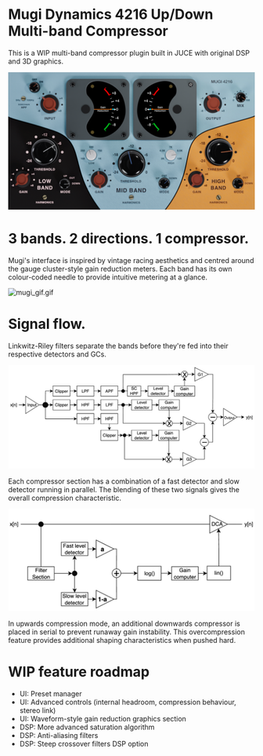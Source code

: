 # Mugi Dynamics 4216 Up/Down Multi-band Compressor

This is a WIP multi-band compressor plugin built in JUCE with original DSP and 3D graphics.

![mugi_ui.png](Misc/mugi_ui.png)

# 3 bands. 2 directions. 1 compressor.

Mugi's interface is inspired by vintage racing aesthetics and centred around the gauge cluster-style gain reduction meters. Each band has its own colour-coded needle to provide intuitive metering at a glance.

![mugi_gif.gif](Misc/mugi_gif.gif)

# Signal flow.

Linkwitz-Riley filters separate the bands before they're fed into their respective detectors and GCs.

![signal_flow.png](Misc/signal_flow.png)

Each compressor section has a combination of a fast detector and slow detector running in parallel. The blending of these two signals gives the overall compression characteristic.

![detector_diagram.png](Misc/detector_diagram.png)

In upwards compression mode, an additional downwards compressor is placed in serial to prevent runaway gain instability. This overcompression feature provides additional shaping characteristics when pushed hard.

# WIP feature roadmap

- UI: Preset manager
- UI: Advanced controls (internal headroom, compression behaviour, stereo link)
- UI: Waveform-style gain reduction graphics section
- DSP: More advanced saturation algorithm
- DSP: Anti-aliasing filters
- DSP: Steep crossover filters DSP option
